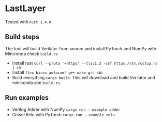 # LastLayer

Tested with `Rust 1.4.0`

## Build steps

The tool will build Verilator from source and install PyTorch and NumPy with Miniconda check `build.rs`

* Install rust `curl --proto '=https' --tlsv1.2 -sSf https://sh.rustup.rs | sh`
* Install `flex bison autoconf g++ make git sbt`
* Build everything `cargo build`. This will download and build Verilator and miniconda see `build.rs`.

## Run examples

* Verilog Adder with NumPy `cargo run --example adder`
* Chisel Relu with PyTorch `cargo run --example relu`